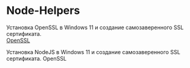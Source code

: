 # Node-Helpers  

Установка OpenSSL в Windows 11 и создание самозаверенного SSL сертификата.  
[OpenSSL](https://github.com/ABWEBIT/Node-Helpers/blob/main/OpenSSL/OpenSSL.md)  

Установка NodeJS в Windows 11 и создание самозаверенного SSL сертификата.
OpenSSL
